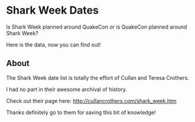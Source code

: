 # Shark Week Dates

Is Shark Week planned around QuakeCon or is QuakeCon planned around Shark Week?

Here is the data, now you can find out!

## About

The Shark Week date list is totally the effort of Cullan and Teresa Crothers.

I had no part in their awesome archival of history.

Check out their page here: http://cullancrothers.com/shark_week.htm

Thanks definitely go to them for saving this bit of knowledge!